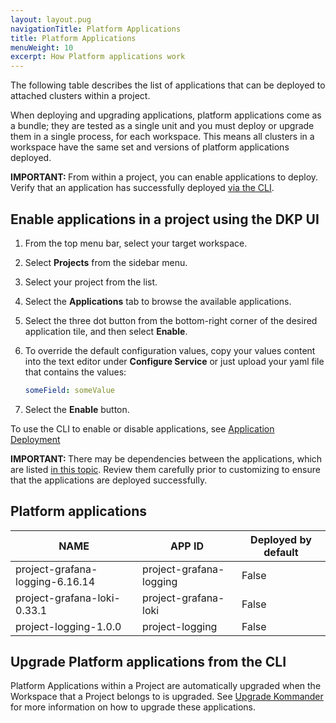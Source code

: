 ```yaml
---
layout: layout.pug
navigationTitle: Platform Applications
title: Platform Applications
menuWeight: 10
excerpt: How Platform applications work
---
```


The following table describes the list of applications that can be deployed to attached clusters within a project.

<!-- # This page not yet updated
Review the [project application service resource requirements](./platform-application-requirements/) to ensure that the attached clusters have sufficient resources.
-->

When deploying and upgrading applications, platform applications come as a bundle; they are tested as a single unit and you must deploy or upgrade them in a single process, for each workspace. This means all clusters in a workspace have the same set and versions of platform applications deployed.

<p class="message--important"><strong>IMPORTANT: </strong>From within a project, you can enable applications to deploy. Verify that an application has successfully deployed <a href="../platform-applications/application-deployment#verify-applications">via the CLI</a>.</p>

## Enable applications in a project using the DKP UI

1.  From the top menu bar, select your target workspace.

1.  Select **Projects** from the sidebar menu.

1.  Select your project from the list.

1.  Select the **Applications** tab to browse the available applications.

1.  Select the three dot button from the bottom-right corner of the desired application tile, and then select **Enable**.

1.  To override the default configuration values, copy your values content into the text editor under **Configure Service** or just upload your yaml file that contains the values:

      ```yaml
      someField: someValue
      ```

1.  Select the **Enable** button.

To use the CLI to enable or disable applications, see [Application Deployment](./application-deployment)

<p class="message--important"><strong>IMPORTANT: </strong>There may be dependencies between the applications, which are listed <a href="application-dependencies/">in this topic</a>. Review them carefully prior to customizing to ensure that the applications are deployed successfully.</p>

## Platform applications

| NAME                           | APP ID                  | Deployed by default |
| ------------------------------ | ----------------------- | ------------------- |
| project-grafana-logging-6.16.14 | project-grafana-logging | False               |
| project-grafana-loki-0.33.1    | project-grafana-loki    | False               |
| project-logging-1.0.0          | project-logging         | False               |

## Upgrade Platform applications from the CLI

Platform Applications within a Project are automatically upgraded when the Workspace that a Project belongs to is upgraded. See [Upgrade Kommander][upgrade_workspaces] for more information on how to upgrade these applications.

[upgrade_workspaces]: ../../../dkp-upgrade/upgrade-kommander/
